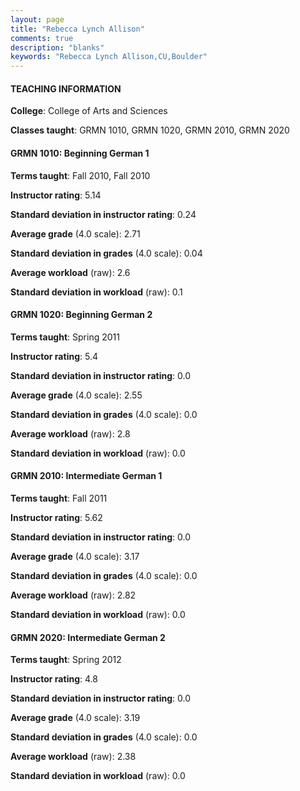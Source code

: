 ```yaml
---
layout: page
title: "Rebecca Lynch Allison" 
comments: true
description: "blanks"
keywords: "Rebecca Lynch Allison,CU,Boulder"
---
```

<head>
<script src="https://ajax.googleapis.com/ajax/libs/jquery/2.1.3/jquery.min.js"></script>
<script src="https://dl.dropboxusercontent.com/s/pc42nxpaw1ea4o9/highcharts.js?dl=0"></script>
<!-- <script src="../assets/js/highcharts.js"></script> -->
<style type="text/css">@font-face {
	font-family: "Bebas Neue";
	src: url(https://www.filehosting.org/file/details/544349/BebasNeue Regular.otf) format("opentype");
	}
	h1.Bebas { 
		font-family: "Bebas Neue", Verdana, Tahoma;
	}
</style>
</head>
	   
#### TEACHING INFORMATION

**College**: College of Arts and Sciences

**Classes taught**: GRMN 1010, GRMN 1020, GRMN 2010, GRMN 2020

#### GRMN 1010: Beginning German 1

**Terms taught**: Fall 2010, Fall 2010

**Instructor rating**: 5.14

**Standard deviation in instructor rating**: 0.24

**Average grade** (4.0 scale): 2.71

**Standard deviation in grades** (4.0 scale): 0.04

**Average workload** (raw): 2.6

**Standard deviation in workload** (raw): 0.1

#### GRMN 1020: Beginning German 2

**Terms taught**: Spring 2011

**Instructor rating**: 5.4

**Standard deviation in instructor rating**: 0.0

**Average grade** (4.0 scale): 2.55

**Standard deviation in grades** (4.0 scale): 0.0

**Average workload** (raw): 2.8

**Standard deviation in workload** (raw): 0.0

#### GRMN 2010: Intermediate German 1

**Terms taught**: Fall 2011

**Instructor rating**: 5.62

**Standard deviation in instructor rating**: 0.0

**Average grade** (4.0 scale): 3.17

**Standard deviation in grades** (4.0 scale): 0.0

**Average workload** (raw): 2.82

**Standard deviation in workload** (raw): 0.0

#### GRMN 2020: Intermediate German 2

**Terms taught**: Spring 2012

**Instructor rating**: 4.8

**Standard deviation in instructor rating**: 0.0

**Average grade** (4.0 scale): 3.19

**Standard deviation in grades** (4.0 scale): 0.0

**Average workload** (raw): 2.38

**Standard deviation in workload** (raw): 0.0

